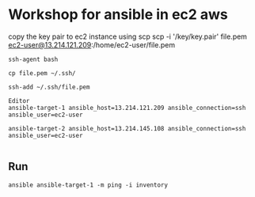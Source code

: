 # Workshop for ansible in ec2 aws

copy the key pair to ec2 instance using scp
scp -i '/key/key.pair' file.pem ec2-user@13.214.121.209:/home/ec2-user/file.pem


```
ssh-agent bash
```

```
cp file.pem ~/.ssh/
```



```
ssh-add ~/.ssh/file.pem
```



```
Editor
ansible-target-1 ansible_host=13.214.121.209 ansible_connection=ssh ansible_user=ec2-user

ansible-target-2 ansible_host=13.214.145.108 ansible_connection=ssh ansible_user=ec2-user


```

## Run
```
ansible ansible-target-1 -m ping -i inventory
```



